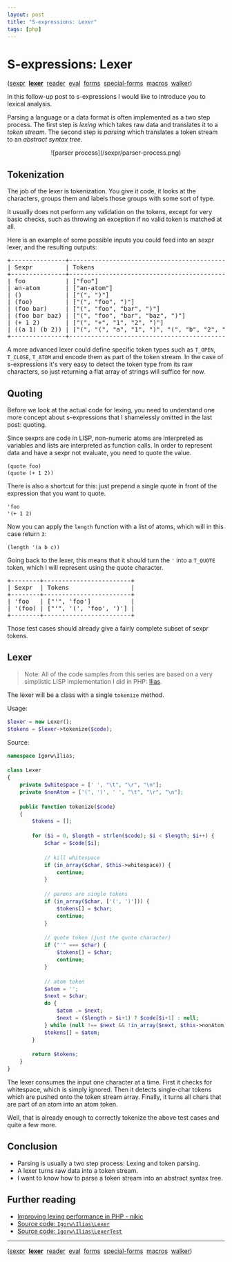 ```yaml
---
layout: post
title: "S-expressions: Lexer"
tags: [php]
---
```


# S-expressions: Lexer

([sexpr](/2012/12/06/sexpr.html)
&nbsp;[**lexer**](/2012/12/07/sexpr-lexer.html)
&nbsp;[reader](/2012/12/08/sexpr-reader.html)
&nbsp;[eval](/2012/12/12/sexpr-eval.html)
&nbsp;[forms](/2012/12/13/sexpr-forms.html)
&nbsp;[special-forms](/2012/12/14/sexpr-special-forms.html)
&nbsp;[macros](/2012/12/29/sexpr-macros.html)
&nbsp;[walker](/2012/12/30/sexpr-walker.html))

In this follow-up post to s-expressions I would like to introduce you to
lexical analysis.

Parsing a language or a data format is often implemented as
a two step process. The first step is *lexing* which takes raw data and
translates it to a *token stream*. The second step is *parsing* which
translates a token stream to an *abstract syntax tree*.

<center>
    ![parser process](/sexpr/parser-process.png)
</center>

## Tokenization

The job of the lexer is tokenization. You give it code, it looks at the
characters, groups them and labels those groups with some sort of type.

It usually does not perform any validation on the tokens, except for very
basic checks, such as throwing an exception if no valid token is matched at
all.

Here is an example of some possible inputs you could feed into an sexpr lexer,
and the resulting outputs:

<div class="ascii-table"><pre>
+---------------+----------------------------------------------------+
| Sexpr         | Tokens                                             |
+---------------+----------------------------------------------------+
| foo           | ["foo"]                                            |
| an-atom       | ["an-atom"]                                        |
| ()            | ["(", ")"]                                         |
| (foo)         | ["(", "foo", ")"]                                  |
| (foo bar)     | ["(", "foo", "bar", ")"]                           |
| (foo bar baz) | ["(", "foo", "bar", "baz", ")"]                    |
| (+ 1 2)       | ["(", "+", "1", "2", ")"]                          |
| ((a 1) (b 2)) | ["(", "(", "a", "1", ")", "(", "b", "2", ")", ")"] |
+---------------+----------------------------------------------------+
</pre></div>

A more advanced lexer could define specific token types such as `T_OPEN`,
`T_CLOSE`, `T_ATOM` and encode them as part of the token stream. In the case
of s-expressions it's very easy to detect the token type from its raw
characters, so just returning a flat array of strings will suffice for now.

## Quoting

Before we look at the actual code for lexing, you need to understand one more
concept about s-expressions that I shamelessly omitted in the last post:
quoting.

Since sexprs are code in LISP, non-numeric atoms are interpreted as variables
and lists are interpreted as function calls. In order to represent data and
have a sexpr not evaluate, you need to quote the value.

    (quote foo)
    (quote (+ 1 2))

There is also a shortcut for this: just prepend a single quote in front of the
expression that you want to quote.

    'foo
    '(+ 1 2)

Now you can apply the `length` function with a list of atoms, which will in
this case return `3`:

    (length '(a b c))

Going back to the lexer, this means that it should turn the `'` into a
`T_QUOTE` token, which I will represent using the quote character.

<div class="ascii-table"><pre>
+--------+------------------------+
| Sexpr  | Tokens                 |
+--------+------------------------+
| 'foo   | ["'", 'foo']           |
| '(foo) | ["'", '(', 'foo', ')'] |
+--------+------------------------+
</pre></div>

Those test cases should already give a fairly complete subset of sexpr tokens.

## Lexer

> Note: All of the code samples from this series are based on a very simplistic LISP
> implementation I did in PHP: [Ilias](https://github.com/igorw/ilias).

The lexer will be a class with a single `tokenize` method.

Usage:

~~~php
$lexer = new Lexer();
$tokens = $lexer->tokenize($code);
~~~

Source:

~~~php
namespace Igorw\Ilias;

class Lexer
{
    private $whitespace = [' ', "\t", "\r", "\n"];
    private $nonAtom = ['(', ')', ' ', "\t", "\r", "\n"];

    public function tokenize($code)
    {
        $tokens = [];

        for ($i = 0, $length = strlen($code); $i < $length; $i++) {
            $char = $code[$i];

            // kill whitespace
            if (in_array($char, $this->whitespace)) {
                continue;
            }

            // parens are single tokens
            if (in_array($char, ['(', ')'])) {
                $tokens[] = $char;
                continue;
            }

            // quote token (just the quote character)
            if ("'" === $char) {
                $tokens[] = $char;
                continue;
            }

            // atom token
            $atom = '';
            $next = $char;
            do {
                $atom .= $next;
                $next = ($length > $i+1) ? $code[$i+1] : null;
            } while (null !== $next && !in_array($next, $this->nonAtom) && ++$i);
            $tokens[] = $atom;
        }

        return $tokens;
    }
}
~~~

The lexer consumes the input one character at a time. First it checks for
whitespace, which is simply ignored. Then it detects single-char tokens which
are pushed onto the token stream array. Finally, it turns all chars that are
part of an atom into an atom token.

Well, that is already enough to correctly tokenize the above test cases and
quite a few more.

## Conclusion

* Parsing is usually a two step process: Lexing and token parsing.
* A lexer turns raw data into a token stream.
* I want to know how to parse a token stream into an abstract syntax tree.

## Further reading

* [Improving lexing performance in PHP - nikic](http://nikic.github.com/2011/10/23/Improving-lexing-performance-in-PHP.html)
* [Source code: `Igorw\Ilias\Lexer`](https://github.com/igorw/ilias/blob/master/src/Igorw/Ilias/Lexer.php)
* [Source code: `Igorw\Ilias\LexerTest`](https://github.com/igorw/ilias/blob/master/tests/Igorw/Ilias/LexerTest.php)

---

([sexpr](/2012/12/06/sexpr.html)
&nbsp;[**lexer**](/2012/12/07/sexpr-lexer.html)
&nbsp;[reader](/2012/12/08/sexpr-reader.html)
&nbsp;[eval](/2012/12/12/sexpr-eval.html)
&nbsp;[forms](/2012/12/13/sexpr-forms.html)
&nbsp;[special-forms](/2012/12/14/sexpr-special-forms.html)
&nbsp;[macros](/2012/12/29/sexpr-macros.html)
&nbsp;[walker](/2012/12/30/sexpr-walker.html))
